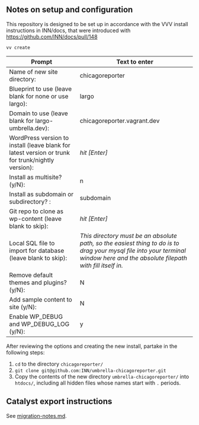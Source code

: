 ## Notes on setup and configuration

This repository is designed to be set up in accordance with the VVV install instructions in INN/docs, that were introduced with https://github.com/INN/docs/pull/148


```
vv create
```

Prompt | Text to enter 
------------ | -------------
Name of new site directory: | chicagoreporter
Blueprint to use (leave blank for none or use largo): | largo
Domain to use (leave blank for largo-umbrella.dev): | chicagoreporter.vagrant.dev
WordPress version to install (leave blank for latest version or trunk for trunk/nightly version): | *hit [Enter]*
Install as multisite? (y/N): | n
Install as subdomain or subdirectory? : | subdomain
Git repo to clone as wp-content (leave blank to skip): | *hit [Enter]*
Local SQL file to import for database (leave blank to skip): | *This directory must be an absolute path, so the easiest thing to do is to drag your mysql file into your terminal window here and the absolute filepath with fill itself in.*
Remove default themes and plugins? (y/N): | N 
Add sample content to site (y/N): | N 
Enable WP_DEBUG and WP_DEBUG_LOG (y/N): | y

After reviewing the options and creating the new install, partake in the following steps:

1. `cd` to the directory `chicagoreporter/`
2. `git clone git@github.com:INN/umbrella-chicagoreporter.git`
3. Copy the contents of the new directory `umbrella-chicagoreporter/` into `htdocs/`, including all hidden files whose names start with `.` periods.

## Catalyst export instructions

See [migration-notes.md](./migration-notes.md).
